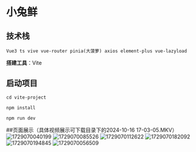 # 小兔鲜

## 技术栈

```
Vue3 ts vive vue-router pinia(大菠萝) axios element-plus vue-lazyload
```

**搭建工具**：Vite

## 启动项目

```
cd vite-project

npm install

npm run dev
```
##页面展示（具体视频展示可下载目录下的2024-10-16 17-03-05.MKV）
![1729070040199](https://github.com/user-attachments/assets/4b4ff206-d6c8-47be-b0fc-e75c742fc97d)
![1729070085526](https://github.com/user-attachments/assets/57351589-b886-410c-8dbf-3254075ec33a)
![1729070112622](https://github.com/user-attachments/assets/558db7ea-2da8-48cb-bf54-e2cd4625202f)
![1729070182092](https://github.com/user-attachments/assets/89e4be6f-a904-4da3-b815-627169a6a142)
![1729070194845](https://github.com/user-attachments/assets/06ee6bea-1812-44b5-8bfb-ca45b4084ece)
![1729070056509](https://github.com/user-attachments/assets/276e8f74-a4b7-4572-afc2-e1481e285c86)
